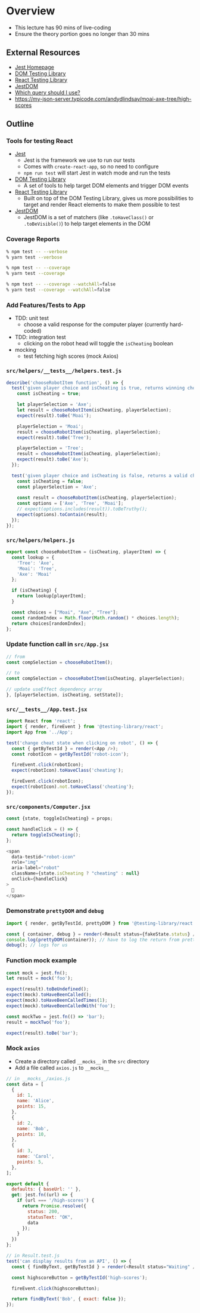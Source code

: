 # Overview
- This lecture has 90 mins of live-coding
- Ensure the theory portion goes no longer than 30 mins

## External Resources
- [Jest Homepage](https://jestjs.io/)
- [DOM Testing Library](https://testing-library.com/docs/dom-testing-library/intro)
- [React Testing Library](https://testing-library.com/docs/react-testing-library/intro)
- [JestDOM](https://github.com/testing-library/jest-dom)
- [Which query should I use?](https://testing-library.com/docs/guide-which-query)
- https://my-json-server.typicode.com/andydlindsay/moai-axe-tree/high-scores

## Outline

### Tools for testing React
- [Jest](https://jestjs.io/)
  * Jest is the framework we use to run our tests
  * Comes with `create-react-app`, so no need to configure
  * `npm run test` will start Jest in watch mode and run the tests
- [DOM Testing Library](https://testing-library.com/docs/dom-testing-library/intro)
  * A set of tools to help target DOM elements and trigger DOM events
- [React Testing Library](https://testing-library.com/docs/react-testing-library/intro)
  * Built on top of the DOM Testing Library, gives us more possibilities to target and render React elements to make them possible to test
- [JestDOM](https://github.com/testing-library/jest-dom)
  * JestDOM is a set of matchers (like `.toHaveClass()` or `.toBeVisible()`) to help target elements in the DOM

### Coverage Reports

```bash
% npm test -- --verbose
% yarn test --verbose

% npm test -- --coverage
% yarn test --coverage

% npm test -- --coverage --watchAll=false
% yarn test --coverage --watchAll=false
```

### Add Features/Tests to App
- TDD: unit test
  - choose a valid response for the computer player (currently hard-coded)
- TDD: integration test
  - clicking on the robot head will toggle the `isCheating` boolean
- mocking
  - test fetching high scores (mock Axios)

### `src/helpers/__tests__/helpers.test.js`

```js
describe('chooseRobotItem function', () => {
  test('given player choice and isCheating is true, returns winning choice', () => {
    const isCheating = true;

    let playerSelection = 'Axe';
    let result = chooseRobotItem(isCheating, playerSelection);
    expect(result).toBe('Moai');

    playerSelection = 'Moai';
    result = chooseRobotItem(isCheating, playerSelection);
    expect(result).toBe('Tree');

    playerSelection = 'Tree';
    result = chooseRobotItem(isCheating, playerSelection);
    expect(result).toBe('Axe');
  });

  test('given player choice and isCheating is false, returns a valid choice', () => {
    const isCheating = false;
    const playerSelection = 'Axe';
    
    const result = chooseRobotItem(isCheating, playerSelection);
    const options = ['Axe', 'Tree', 'Moai'];
    // expect(options.includes(result)).toBeTruthy();
    expect(options).toContain(result);
  });
});
```

### `src/helpers/helpers.js`

```js
export const chooseRobotItem = (isCheating, playerItem) => {
  const lookup = {
    'Tree': 'Axe',
    'Moai': 'Tree',
    'Axe': 'Moai'
  };

  if (isCheating) {
    return lookup[playerItem];
  }

  const choices = ["Moai", "Axe", "Tree"];
  const randomIndex = Math.floor(Math.random() * choices.length);
  return choices[randomIndex];
};
```

### Update function call in `src/App.jsx`

```js
// from
const compSelection = chooseRobotItem();

// to
const compSelection = chooseRobotItem(isCheating, playerSelection);

// update useEffect dependency array
}, [playerSelection, isCheating, setState]);
```

### `src/__tests__/App.test.jsx`

```js
import React from 'react';
import { render, fireEvent } from '@testing-library/react';
import App from '../App';

test('change cheat state when clicking on robot', () => {
  const { getByTestId } = render(<App />);
  const robotIcon = getByTestId('robot-icon');

  fireEvent.click(robotIcon);
  expect(robotIcon).toHaveClass('cheating');

  fireEvent.click(robotIcon);
  expect(robotIcon).not.toHaveClass('cheating');
});
```

### `src/components/Computer.jsx`

```js
const {state, toggleIsCheating} = props;

const handleClick = () => {
  return toggleIsCheating();
};

<span
  data-testid="robot-icon"
  role="img" 
  aria-label="robot" 
  className={state.isCheating ? "cheating" : null}
  onClick={handleClick}
>
  🤖
</span>
```

### Demonstrate `prettyDOM` and `debug`

```js
import { render, getByTestId, prettyDOM } from '@testing-library/react';

const { container, debug } = render(<Result status={fakeState.status} />);
console.log(prettyDOM(container)); // have to log the return from prettyDOM
debug(); // logs for us
```

### Function mock example

```js
const mock = jest.fn();
let result = mock('foo');

expect(result).toBeUndefined();
expect(mock).toHaveBeenCalled();
expect(mock).toHaveBeenCalledTimes(1);
expect(mock).toHaveBeenCalledWith('foo');

const mockTwo = jest.fn(() => 'bar');
result = mockTwo('foo');

expect(result).toBe('bar');
```

### Mock `axios`
* Create a directory called `__mocks__` in the `src` directory
* Add a file called `axios.js` to `__mocks__`

```js
// in __mocks__/axios.js
const data = [
  {
    id: 1,
    name: 'Alice', 
    points: 15,
  },
  {
    id: 2,
    name: 'Bob', 
    points: 10,
  },
  {
    id: 3,
    name: 'Carol', 
    points: 5,
  },
];

export default {
  defaults: { baseUrl: '' },
  get: jest.fn((url) => {
    if (url === '/high-scores') {
      return Promise.resolve({
        status: 200,
        statusText: "OK",
        data
      });
    }
  })
};
```

```js
// in Result.test.js
test('can display results from an API', () => {
  const { findByText, getByTestId } = render(<Result status="Waiting" />);

  const highscoreButton = getByTestId('high-scores');

  fireEvent.click(highscoreButton);

  return findByText('Bob', { exact: false });
});
```
